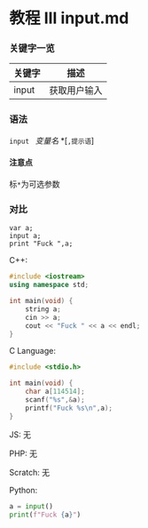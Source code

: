 # 教程 III input.md

### 关键字一览
关键字| 描述
-| -
input| 获取用户输入

### 语法
`input `&nbsp;*变量名*&nbsp;*[`,提示语`]

#### 注意点
标`*`为可选参数

### 对比

```
var a;
input a;
print "Fuck ",a;
```

C++:
```c++
#include <iostream>
using namespace std;

int main(void) {
    string a;
    cin >> a;
    cout << "Fuck " << a << endl;
}
```

C Language:
```c
#include <stdio.h>

int main(void) {
    char a[114514];
    scanf("%s",&a);
    printf("Fuck %s\n",a);
}
```

JS:
无

PHP:
无

Scratch:
无

Python:
```python
a = input()
print(f"Fuck {a}")
```